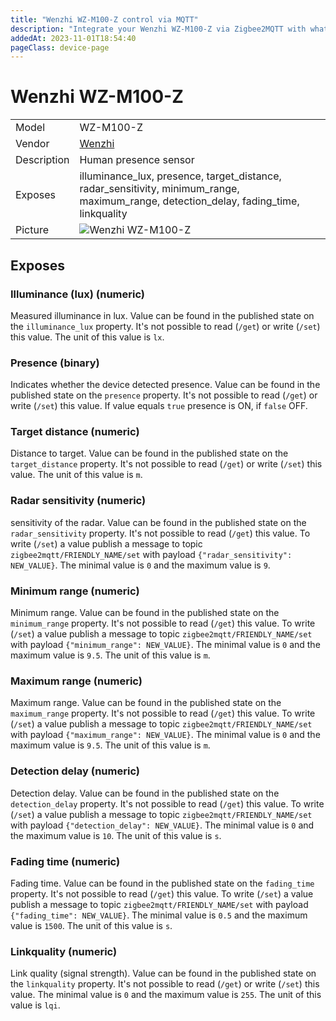 ```yaml
---
title: "Wenzhi WZ-M100-Z control via MQTT"
description: "Integrate your Wenzhi WZ-M100-Z via Zigbee2MQTT with whatever smart home infrastructure you are using without the vendor's bridge or gateway."
addedAt: 2023-11-01T18:54:40
pageClass: device-page
---
```


<!-- !!!! -->
<!-- ATTENTION: This file is auto-generated through docgen! -->
<!-- You can only edit the "Notes"-Section between the two comment lines "Notes BEGIN" and "Notes END". -->
<!-- Do not use h1 or h2 heading within "## Notes"-Section. -->
<!-- !!!! -->

# Wenzhi WZ-M100-Z

|     |     |
|-----|-----|
| Model | WZ-M100-Z  |
| Vendor  | [Wenzhi](/supported-devices/#v=Wenzhi)  |
| Description | Human presence sensor |
| Exposes | illuminance_lux, presence, target_distance, radar_sensitivity, minimum_range, maximum_range, detection_delay, fading_time, linkquality |
| Picture | ![Wenzhi WZ-M100-Z](https://www.zigbee2mqtt.io/images/devices/WZ-M100-Z.jpg) |


<!-- Notes BEGIN: You can edit here. Add "## Notes" headline if not already present. -->


<!-- Notes END: Do not edit below this line -->




## Exposes

### Illuminance (lux) (numeric)
Measured illuminance in lux.
Value can be found in the published state on the `illuminance_lux` property.
It's not possible to read (`/get`) or write (`/set`) this value.
The unit of this value is `lx`.

### Presence (binary)
Indicates whether the device detected presence.
Value can be found in the published state on the `presence` property.
It's not possible to read (`/get`) or write (`/set`) this value.
If value equals `true` presence is ON, if `false` OFF.

### Target distance (numeric)
Distance to target.
Value can be found in the published state on the `target_distance` property.
It's not possible to read (`/get`) or write (`/set`) this value.
The unit of this value is `m`.

### Radar sensitivity (numeric)
sensitivity of the radar.
Value can be found in the published state on the `radar_sensitivity` property.
It's not possible to read (`/get`) this value.
To write (`/set`) a value publish a message to topic `zigbee2mqtt/FRIENDLY_NAME/set` with payload `{"radar_sensitivity": NEW_VALUE}`.
The minimal value is `0` and the maximum value is `9`.

### Minimum range (numeric)
Minimum range.
Value can be found in the published state on the `minimum_range` property.
It's not possible to read (`/get`) this value.
To write (`/set`) a value publish a message to topic `zigbee2mqtt/FRIENDLY_NAME/set` with payload `{"minimum_range": NEW_VALUE}`.
The minimal value is `0` and the maximum value is `9.5`.
The unit of this value is `m`.

### Maximum range (numeric)
Maximum range.
Value can be found in the published state on the `maximum_range` property.
It's not possible to read (`/get`) this value.
To write (`/set`) a value publish a message to topic `zigbee2mqtt/FRIENDLY_NAME/set` with payload `{"maximum_range": NEW_VALUE}`.
The minimal value is `0` and the maximum value is `9.5`.
The unit of this value is `m`.

### Detection delay (numeric)
Detection delay.
Value can be found in the published state on the `detection_delay` property.
It's not possible to read (`/get`) this value.
To write (`/set`) a value publish a message to topic `zigbee2mqtt/FRIENDLY_NAME/set` with payload `{"detection_delay": NEW_VALUE}`.
The minimal value is `0` and the maximum value is `10`.
The unit of this value is `s`.

### Fading time (numeric)
Fading time.
Value can be found in the published state on the `fading_time` property.
It's not possible to read (`/get`) this value.
To write (`/set`) a value publish a message to topic `zigbee2mqtt/FRIENDLY_NAME/set` with payload `{"fading_time": NEW_VALUE}`.
The minimal value is `0.5` and the maximum value is `1500`.
The unit of this value is `s`.

### Linkquality (numeric)
Link quality (signal strength).
Value can be found in the published state on the `linkquality` property.
It's not possible to read (`/get`) or write (`/set`) this value.
The minimal value is `0` and the maximum value is `255`.
The unit of this value is `lqi`.

